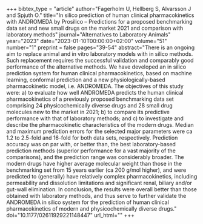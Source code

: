 +++
bibtex_type = "article"
author="Fagerholm U, Hellberg S, Alvarsson J and Spjuth O."
title="In silico prediction of human clinical pharmacokinetics with ANDROMEDA by Prosilico – Predictions for a proposed benchmarking data set and new small drugs on the market 2021 and comparison with laboratory methods"
journal="Alternatives to Laboratory Animals"
year="2023"
date="2023-01-10T00:00:00+02:00"
volume="51"
number="1"
preprint = false
pages="39-54"
abstract="There is an ongoing aim to replace animal and in vitro laboratory models with in silico methods. Such replacement requires the successful validation and comparably good performance of the alternative methods. We have developed an in silico prediction system for human clinical pharmacokinetics, based on machine learning, conformal prediction and a new physiologically-based pharmacokinetic model, i.e. ANDROMEDA. The objectives of this study were: a) to evaluate how well ANDROMEDA predicts the human clinical pharmacokinetics of a previously proposed benchmarking data set comprising 24 physicochemically diverse drugs and 28 small drug molecules new to the market in 2021; b) to compare its predictive performance with that of laboratory methods; and c) to investigate and describe the pharmacokinetic characteristics of the modern drugs. Median and maximum prediction errors for the selected major parameters were ca 1.2 to 2.5-fold and 16-fold for both data sets, respectively. Prediction accuracy was on par with, or better than, the best laboratory-based prediction methods (superior performance for a vast majority of the comparisons), and the prediction range was considerably broader. The modern drugs have higher average molecular weight than those in the benchmarking set from 15 years earlier (ca 200 g/mol higher), and were predicted to (generally) have relatively complex pharmacokinetics, including permeability and dissolution limitations and significant renal, biliary and/or gut-wall elimination. In conclusion, the results were overall better than those obtained with laboratory methods, and thus serve to further validate the ANDROMEDA in silico system for the prediction of human clinical pharmacokinetics of modern and physicochemically diverse drugs."
doi="10.1177/02611929221148447"
url_html=""
+++
